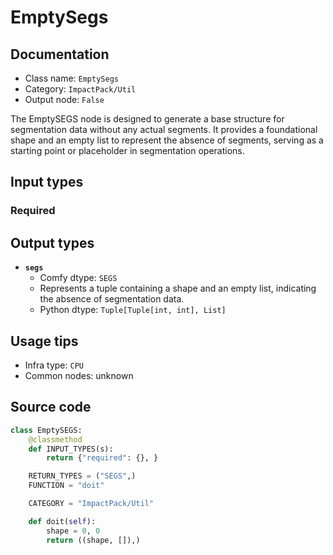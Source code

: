 # EmptySegs
## Documentation
- Class name: `EmptySegs`
- Category: `ImpactPack/Util`
- Output node: `False`

The EmptySEGS node is designed to generate a base structure for segmentation data without any actual segments. It provides a foundational shape and an empty list to represent the absence of segments, serving as a starting point or placeholder in segmentation operations.
## Input types
### Required
## Output types
- **`segs`**
    - Comfy dtype: `SEGS`
    - Represents a tuple containing a shape and an empty list, indicating the absence of segmentation data.
    - Python dtype: `Tuple[Tuple[int, int], List]`
## Usage tips
- Infra type: `CPU`
- Common nodes: unknown


## Source code
```python
class EmptySEGS:
    @classmethod
    def INPUT_TYPES(s):
        return {"required": {}, }

    RETURN_TYPES = ("SEGS",)
    FUNCTION = "doit"

    CATEGORY = "ImpactPack/Util"

    def doit(self):
        shape = 0, 0
        return ((shape, []),)

```
